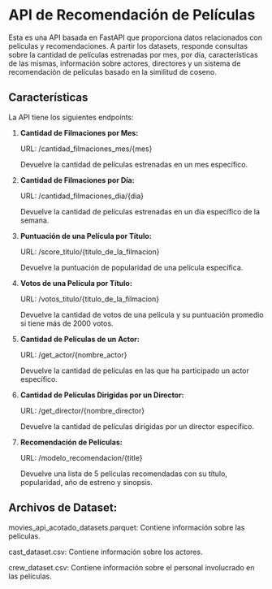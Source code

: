 # API de Recomendación de Películas

Esta es una API basada en FastAPI que proporciona datos relacionados con películas y recomendaciones. A partir los datasets, responde consultas sobre la cantidad de películas estrenadas por mes, por día, características de las mismas, información sobre actores, directores y un sistema de recomendación de películas basado en la similitud de coseno.

## Características

La API tiene los siguientes endpoints:

1. **Cantidad de Filmaciones por Mes:**

    URL: /cantidad_filmaciones_mes/{mes}
    
    Devuelve la cantidad de películas estrenadas en un mes específico.


2. **Cantidad de Filmaciones por Día:**

    URL: /cantidad_filmaciones_dia/{dia}
    
    Devuelve la cantidad de películas estrenadas en un día específico de la semana.


3. **Puntuación de una Película por Título:**

    URL: /score_titulo/{titulo_de_la_filmacion}
    
    Devuelve la puntuación de popularidad de una película específica.


4. **Votos de una Película por Título:**

    URL: /votos_titulo/{titulo_de_la_filmacion}
    
    Devuelve la cantidad de votos de una película y su puntuación promedio si tiene más de 2000 votos.


5. **Cantidad de Películas de un Actor:**

    URL: /get_actor/{nombre_actor}
    
    Devuelve la cantidad de películas en las que ha participado un actor específico.


6. **Cantidad de Películas Dirigidas por un Director:**

    URL: /get_director/{nombre_director}
    
    Devuelve la cantidad de películas dirigidas por un director específico.


7. **Recomendación de Películas:**

    URL: /modelo_recomendacion/{title}
    
    Devuelve una lista de 5 películas recomendadas con su título, popularidad, año de estreno y sinopsis.


## Archivos de Dataset:

movies_api_acotado_datasets.parquet: Contiene información sobre las películas.

cast_dataset.csv: Contiene información sobre los actores.

crew_dataset.csv: Contiene información sobre el personal involucrado en las películas.
